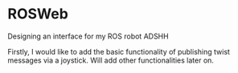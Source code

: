 # ROSWeb
Designing an interface for my ROS robot ADSHH

Firstly, I would like to add the basic functionality of publishing twist messages via a joystick. Will add other functionalities later on.

